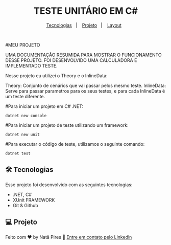 <h1 align="center">TESTE UNITÁRIO EM C#</h1>

<p align="center">
  <a href="#-tecnologias">Tecnologias</a>&nbsp;&nbsp;&nbsp;|&nbsp;&nbsp;&nbsp;
  <a href="#-projeto">Projeto</a>&nbsp;&nbsp;&nbsp;|&nbsp;&nbsp;&nbsp;
  <a href="#-layout">Layout</a>&nbsp;&nbsp;&nbsp;
</p>
<br>

#MEU PROJETO

UMA DOCUMENTAÇÃO RESUMIDA PARA MOSTRAR O FUNCIONAMENTO DESSE PROJETO. FOI DESENVOLVIDO UMA CALCULADORA E IMPLEMENTADO TESTE.

Nesse projeto eu utilizei o Theory e o InlineData:

Theory: Conjunto de cenários que vai passar pelos mesmo teste.
InlineData: Serve para passar parametros para os seus testes, e para cada InlineData é um teste diferente.

#Para iniciar um projeto em C# .NET:

`dotnet new console`

#Para iniciar um projeto de teste utilizando um framework:

`dotnet new unit`

#Para executar o código de teste, utilizamos o seguinte comando:

`dotnet test`


## 🛠 Tecnologias

Esse projeto foi desenvolvido com as seguintes tecnologias:

- .NET, C#
- XUnit FRAMEWORK
- Git & Github

## 💻 Projeto

Feito com ♥ by Natã Pires :wave: [Entre em contato pelo Linkedln](https://www.linkedin.com/in/nat%C3%A3-pires-ferreira-7062281a0/)
